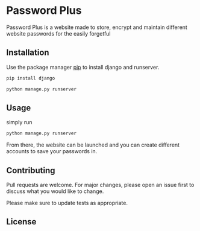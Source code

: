 ﻿# Password Plus

Password Plus is a website made to store, encrypt and maintain different website passwords for the easily forgetful

## Installation

Use the package manager [pip](https://pip.pypa.io/en/stable/) to install django and runserver. 

```bash
pip install django
```

```bash
python manage.py runserver
```

## Usage

simply run 
```bash
python manage.py runserver
```

From there, the website can be launched and you can create different accounts to save your passwords in.

## Contributing
Pull requests are welcome. For major changes, please open an issue first to discuss what you would like to change.

Please make sure to update tests as appropriate.

## License
